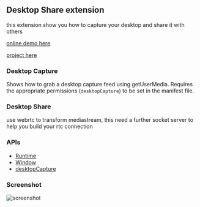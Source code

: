 ## Desktop Share extension

this extension show you how to capture your desktop and share it with others

[online demo here](https://ldodo.cc/koa/desktop)

[project here](https://github.com/lduoduo/mykoa/tree/webRTC)
### Desktop Capture

Shows how to grab a desktop capture feed using getUserMedia. Requires
the appropriate permissions (`desktopCapture`) to be set in the manifest file.

### Desktop Share

use webrtc to transform mediastream, this need a further socket server to help you build your rtc connection

### APIs

* [Runtime](http://developer.chrome.com/apps/app.runtime.html)
* [Window](http://developer.chrome.com/apps/app.window.html)
* [desktopCapture](https://developer.chrome.com/apps/desktopCapture)


### Screenshot
![screenshot](http://photo.weibo.com/1960398382/wbphotos/large/mid/4122687603585008/pid/74d94e2egy1fgxx8orjpnj20yf0lqtm1)


